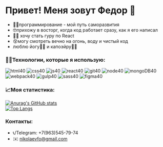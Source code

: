 # Привет! Меня зовут Федор :pray:
- :man_student:программирование - мой путь саморазвития
- :nerd_face:прихожу в восторг, когда код работает сразу, как я его написал
- :superhero_man: хочу стать гуру по React
- :dizzy_face:могу смотреть вечно на огонь, воду и чистый код
- люблю йогу:lotus_position_man: и капоэйру:man_cartwheeling:
<!-- 
### :hammer:Мои последние проекты :
#### Ссылка на сервис [Mesto](https://nikolaev.student.nomoredomains.club)
#### Ссылка на сайт: [Путешествие по России](https://nikolaevfo.github.io/russian-travel/index.html). -->


### 👨‍💻Технологии, которые я использую:
![html40](https://user-images.githubusercontent.com/66542605/120195914-524e1600-c230-11eb-80eb-9339588fe275.png)
![css40](https://user-images.githubusercontent.com/66542605/120195908-51b57f80-c230-11eb-89dd-7a33b1b8902f.png)
![js40](https://user-images.githubusercontent.com/66542605/120195910-51b57f80-c230-11eb-8830-b204a167e2c1.png)
![react40](https://user-images.githubusercontent.com/66542605/120195902-511ce900-c230-11eb-8dea-653827ace6a1.png)
![git40](https://user-images.githubusercontent.com/66542605/120195919-524e1600-c230-11eb-809b-87988f2545b0.png)
![node40](https://user-images.githubusercontent.com/66542605/120195903-511ce900-c230-11eb-924e-979dc415aef3.png)
![mongoDB40](https://user-images.githubusercontent.com/66542605/120195905-511ce900-c230-11eb-9b65-57a62e189351.png)
![webpack40](https://user-images.githubusercontent.com/66542605/120195899-4febbc00-c230-11eb-92da-747ea8ab7403.png)
![gulp40](https://user-images.githubusercontent.com/66542605/120195915-524e1600-c230-11eb-9514-259c91265410.png)
![sass40](https://user-images.githubusercontent.com/66542605/120195900-50845280-c230-11eb-95e9-afbd1a0a8c8a.png)
![figma40](https://user-images.githubusercontent.com/66542605/120195921-52e6ac80-c230-11eb-9205-fa3445842efb.png)

### :chart_with_upwards_trend:Моя статистика:
[![Anurag's GitHub stats](https://github-readme-stats.vercel.app/api?username=nikolaevfo)](https://github.com/anuraghazra/github-readme-stats)
<br>
[![Top Langs](https://github-readme-stats.vercel.app/api/top-langs/?username=nikolaevfo)](https://github.com/anuraghazra/github-readme-stats)

### Контакты:
- 📞/Telegram: +7(963)545-79-74
- ✉️ nikolaevfo@gmail.com

